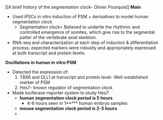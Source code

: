 [[A brief history of the segmentation clock- Olivier Pourquie]]
**Main** 
- Used iPSCs in vitro induction of PSM + derivatives to model human segmentation clock
	- Segmentation clock= Believed to underlie the rhythmic and controlled emergence of somites, which give rise to the segmental patter of the vertebrate axial skeleton. 
- RNA-seq and characterization at each step of induction & differentiation process, expected markers were robustly and appropriately expressed at both transcript and protein levels.

**Oscillations in human in vitro PSM**
- Detected the expression of:
	1. TBX6 and DLL1 at transcript and protein level- Well-established marker of PSM
	2. Hes7- known regulator of segmentation clock
- Made luciferase-reporter system to study Hes7:
	- **human segmentation clock period is 5 hours**
		- 4-6 hours seen in 1**°** human embryo samples
	 - **mouse segmentation clock period is 2-3 hours**
	 - 